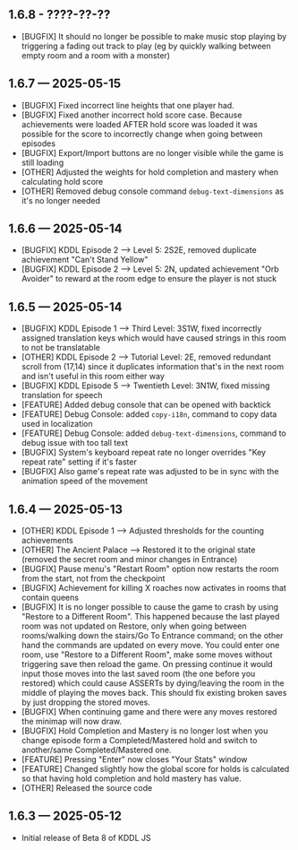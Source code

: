 ## 1.6.8 - ????-??-??
 - [BUGFIX] It should no longer be possible to make music stop playing by triggering a fading out track to play (eg by quickly walking between empty room and a room with a monster)

## 1.6.7 — 2025-05-15
 - [BUGFIX] Fixed incorrect line heights that one player had.
 - [BUGFIX] Fixed another incorrect hold score case. Because achievements were loaded AFTER hold score was loaded it was possible for the score to incorrectly change when going between episodes
 - [BUGFIX] Export/Import buttons are no longer visible while the game is still loading
 - [OTHER] Adjusted the weights for hold completion and mastery when calculating hold score
 - [OTHER] Removed debug console command `debug-text-dimensions` as it's no longer needed

## 1.6.6 — 2025-05-14
 - [BUGFIX] KDDL Episode 2 ⟶ Level 5: 2S2E, removed duplicate achievement "Can't Stand Yellow"
 - [BUGFIX] KDDL Episode 2 ⟶ Level 5: 2N, updated achievement "Orb Avoider" to reward at the room edge to ensure the player is not stuck

## 1.6.5 — 2025-05-14
 - [BUGFIX] KDDL Episode 1 ⟶ Third Level: 3S1W, fixed incorrectly assigned translation keys which would have caused strings in this room to not be translatable
 - [OTHER] KDDL Episode 2 ⟶ Tutorial Level: 2E, removed redundant scroll from (17,14) since it duplicates information that's in the next room and isn't useful in this room either way
 - [BUGFIX] KDDL Episode 5 ⟶ Twentieth Level: 3N1W, fixed missing translation for speech
 - [FEATURE] Added debug console that can be opened with backtick
 - [FEATURE] Debug Console: added `copy-i18n`, command to copy data used in localization
 - [FEATURE] Debug Console: added `debug-text-dimensions`, command to debug issue with too tall text
 - [BUGFIX] System's keyboard repeat rate no longer overrides "Key repeat rate" setting if it's faster
 - [BUGFIX] Also game's repeat rate was adjusted to be in sync with the animation speed of the movement

## 1.6.4 — 2025-05-13
 - [OTHER] KDDL Episode 1 ⟶ Adjusted thresholds for the counting achievements
 - [OTHER] The Ancient Palace ⟶ Restored it to the original state (removed the secret room and minor changes in Entrance)
 - [BUGFIX] Pause menu's "Restart Room" option now restarts the room from the start, not from the checkpoint
 - [BUGFIX] Achievement for killing X roaches now activates in rooms that contain queens
 - [BUGFIX] It is no longer possible to cause the game to crash by using "Restore to a Different Room". This happened because the last played room was not updated on Restore, only when going between rooms/walking down the stairs/Go To Entrance command; on the other hand the commands are updated on every move. You could enter one room, use "Restore to a Different Room", make some moves without triggering save then reload the game. On pressing continue it would input those moves into the last saved room (the one before you restored) which could cause ASSERTs by dying/leaving the room in the middle of playing the moves back. This should fix existing broken saves by just dropping the stored moves.
 - [BUGFIX] When continuing game and there were any moves restored the minimap will now draw.
 - [BUGFIX] Hold Completion and Mastery is no longer lost when you change episode form a Completed/Mastered hold and switch to another/same Completed/Mastered one.
 - [FEATURE] Pressing "Enter" now closes "Your Stats" window
 - [FEATURE] Changed slightly how the global score for holds is calculated so that having hold completion and hold mastery has value.
 - [OTHER] Released the source code

## 1.6.3 — 2025-05-12
 - Initial release of Beta 8 of KDDL JS